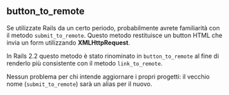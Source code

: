 ## button\_to\_remote

Se utilizzate Rails da un certo periodo, probabilmente avrete familiarità con il metodo `submit_to_remote`. Questo metodo restituisce un button HTML che invia un form utilizzando  **XMLHttpRequest**.

In Rails 2.2 questo metodo è stato rinominato in `button_to_remote` al fine di renderlo più consistente con il metodo `link_to_remote`.

Nessun problema per chi intende aggiornare i propri progetti: il vecchio nome (`submit_to_remote`) sarà un alias per il nuovo.
